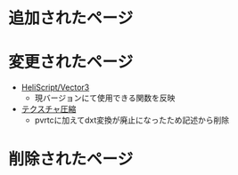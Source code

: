 # 追加されたページ

# 変更されたページ
- [HeliScript/Vector3](https://vrhikky.github.io/VketCloudSDK_Documents/9.3/ja/hs/hs_struct_vector3.html)
    - 現バージョンにて使用できる関数を反映
- [テクスチャ圧縮](https://vrhikky.github.io/VketCloudSDK_Documents/9.3/ja/heoexporter/he_TextureCompression.html)
    - pvrtcに加えてdxt変換が廃止になったため記述から削除

# 削除されたページ
